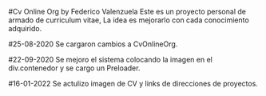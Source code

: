 #Cv Online Org by Federico Valenzuela Este es un proyecto personal de armado de curriculum vitae, La idea es mejorarlo con cada conocimiento adquirido.

#25-08-2020 Se cargaron cambios a CvOnlineOrg.

#22-09-2020 Se mejoro el sistema colocando la imagen en el div.contenedor y se cargo un Preloader.

#16-01-2022 Se actulizo imagen de CV y links de direcciones de proyectos.
